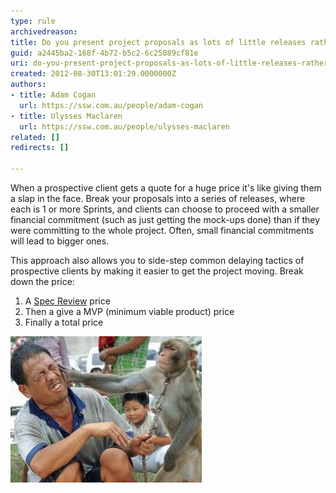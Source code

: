 ```yaml
---
type: rule
archivedreason: 
title: Do you present project proposals as lots of little releases rather than one big price?
guid: a2445ba2-168f-4b72-b5c2-6c25089cf81e
uri: do-you-present-project-proposals-as-lots-of-little-releases-rather-than-one-big-price
created: 2012-08-30T13:01:29.0000000Z
authors:
- title: Adam Cogan
  url: https://ssw.com.au/people/adam-cogan
- title: Ulysses Maclaren
  url: https://ssw.com.au/people/ulysses-maclaren
related: []
redirects: []

---
```


When a prospective client gets a quote for a huge price it's like giving them a slap in the face. Break your proposals into a series of releases, where each is 1 or more Sprints, and clients can choose to proceed with a smaller financial commitment (such as just getting the mock-ups done) than if they were committing to the whole project. Often, small financial commitments will lead to bigger ones.

<!--endintro-->

This approach also allows you to side-step common delaying tactics of prospective clients by making it easier to get the project moving. Break down the price:

1. A [Spec Review](/conduct-a-spec-review) price
2. Then a give a MVP (minimum viable product) price 
3. Finally a total price

![Figure: One big price is like a slap in the face](/rules/do-you-present-project-proposals-as-lots-of-little-releases-rather-than-one-big-price/AccountManagement-FaceSlap.jpg)

